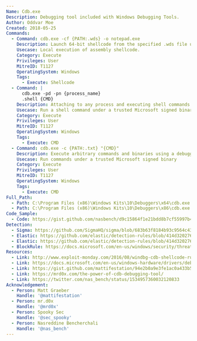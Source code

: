 ```yaml
---
Name: Cdb.exe
Description: Debugging tool included with Windows Debugging Tools.
Author: Oddvar Moe
Created: 2018-05-25
Commands:
  - Command: cdb.exe -cf {PATH:.wds} -o notepad.exe
    Description: Launch 64-bit shellcode from the specified .wds file using cdb.exe.
    Usecase: Local execution of assembly shellcode.
    Category: Execute
    Privileges: User
    MitreID: T1127
    OperatingSystem: Windows
    Tags:
      - Execute: Shellcode
  - Command: |
      cdb.exe -pd -pn {process_name}
      .shell {CMD}
    Description: Attaching to any process and executing shell commands.
    Usecase: Run a shell command under a trusted Microsoft signed binary
    Category: Execute
    Privileges: User
    MitreID: T1127
    OperatingSystem: Windows
    Tags:
      - Execute: CMD
  - Command: cdb.exe -c {PATH:.txt} "{CMD}"
    Description: Execute arbitrary commands and binaries using a debugging script (see Resources section for a sample file).
    Usecase: Run commands under a trusted Microsoft signed binary
    Category: Execute
    Privileges: User
    MitreID: T1127
    OperatingSystem: Windows
    Tags:
      - Execute: CMD
Full_Path:
  - Path: C:\Program Files (x86)\Windows Kits\10\Debuggers\x64\cdb.exe
  - Path: C:\Program Files (x86)\Windows Kits\10\Debuggers\x86\cdb.exe
Code_Sample:
  - Code: https://gist.github.com/nasbench/d9c15864f1e21bdd8b7cf55997b45f4b
Detection:
  - Sigma: https://github.com/SigmaHQ/sigma/blob/683b63f8184b93c9564c4310d10c571cbe367e1e/rules/windows/process_creation/proc_creation_win_lolbin_cdb.yml
  - Elastic: https://github.com/elastic/detection-rules/blob/414d32027632a49fb239abb8fbbb55d3fa8dd861/rules/windows/defense_evasion_unusual_process_network_connection.toml
  - Elastic: https://github.com/elastic/detection-rules/blob/414d32027632a49fb239abb8fbbb55d3fa8dd861/rules/windows/defense_evasion_network_connection_from_windows_binary.toml
  - BlockRule: https://docs.microsoft.com/en-us/windows/security/threat-protection/windows-defender-application-control/microsoft-recommended-block-rules
Resources:
  - Link: http://www.exploit-monday.com/2016/08/windbg-cdb-shellcode-runner.html
  - Link: https://docs.microsoft.com/en-us/windows-hardware/drivers/debugger/cdb-command-line-options
  - Link: https://gist.github.com/mattifestation/94e2b0a9e3fe1ac0a433b5c3e6bd0bda
  - Link: https://mrd0x.com/the-power-of-cdb-debugging-tool/
  - Link: https://twitter.com/nas_bench/status/1534957360032120833
Acknowledgement:
  - Person: Matt Graeber
    Handle: '@mattifestation'
  - Person: mr.d0x
    Handle: '@mrd0x'
  - Person: Spooky Sec
    Handle: '@sec_spooky'
  - Person: Nasreddine Bencherchali
    Handle: '@nas_bench'
---
```

